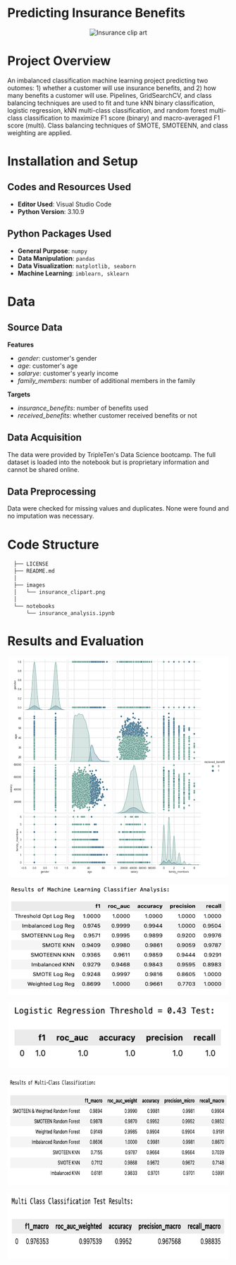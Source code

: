 # Predicting Insurance Benefits

<p align="center">
  <img src="https://github.com/kellyshreeve/predicting-insurance-benefits/blob/main/images/insurance_clipart.png"
  width="400"
  height="300"
  alt="Insurance clip art">
</p>

# Project Overview

An imbalanced classification machine learning project predicting two outomes: 1) whether a customer will use insurance benefits, and 2) how many benefits a customer will use. Pipelines, GridSearchCV, and class balancing techniques are used to fit and tune kNN binary classification, logistic regression, kNN multi-class classification, and random forest multi-class classification to maximize F1 score (binary) and macro-averaged F1 score (multi). Class balancing techniques of SMOTE, SMOTEENN, and class weighting are applied.

# Installation and Setup

## Codes and Resources Used

  - <b>Editor Used</b>: Visual Studio Code
  - <b>Python Version</b>: 3.10.9

## Python Packages Used

  - <b>General Purpose</b>: ```numpy```  
  - <b>Data Manipulation</b>: ```pandas```  
  - <b>Data Visualization</b>: ```matplotlib, seaborn```  
  - <b>Machine Learning</b>: ```imblearn, sklearn```  

# Data

## Source Data

<b>Features</b>
  * *gender*: customer's gender  
  * *age*: customer's age    
  * *salarye*: customer's yearly income  
  * *family_members*: number of additional members in the family  

<b>Targets</b>
  * *insurance_benefits*: number of benefits used  
  * *received_benefits*: whether customer received benefits or not
 
## Data Acquisition

The data were provided by TripleTen's Data Science bootcamp. The full dataset is loaded into the notebook but is proprietary information and cannot be shared online.

## Data Preprocessing

Data were checked for missing values and duplicates. None were found and no imputation was necessary.
 
# Code Structure
```
  ├── LICENSE
  ├── README.md          
  │
  ├── images
  │   └── insurance_clipart.png    
  │
  └── notebooks  
      └── insurance_analysis.ipynb  
```

# Results and Evaluation

<p align="center">
  <img src="/images/eda.png"
  width="500"
  height="500"
  alt="sns pair plot of variables colored by receiving benefits">
</p>

<p align="center">
  <img src="/images/binary_results.png" 
  width="500"
  height="250"
  alt="Results of binary classification model tuning">
</p>

<p align="center">
  <img src="/images/binary_test.png"
  width="500"
  height="150"
  alt="Test results of logistic regression with threshold = 0.43">
</p>

<p align="center">
  <img src="/images/multi_results.png"
  width="600"
  height="250"
  alt="Results of multi class classification model tuning">
</p>

<p align="center">
  <img src="/images/multi_test.png"
  width="550"
  height="150"
  alt="Test results of random forest multi class classification">
</p>



